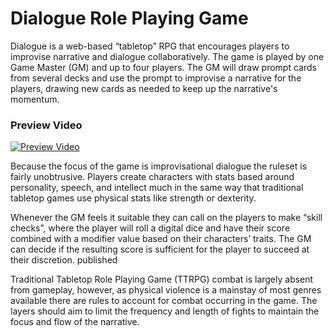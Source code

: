 # Dialogue Role Playing Game
Dialogue is a web-based “tabletop” RPG that encourages players to improvise narrative and dialogue collaboratively. The game is played by one Game Master (GM) and up to four players. The GM will draw prompt cards from several decks and use the prompt to improvise a narrative for the players, drawing new cards as needed to keep up the narrative's momentum. 

### Preview Video
[![Preview Video](https://images.ctfassets.net/a4in9u8x2sae/sgNaDkryFckH0TL2Towgb/2e7a07941093b3582eab0613359257d5/dialogue.png)](https://youtu.be/aMj9oEhYRK4)

Because the focus of the game is improvisational dialogue the ruleset is fairly unobtrusive. Players create characters with stats based around personality, speech, and intellect much in the same way that traditional tabletop games use physical stats like strength or dexterity. 

Whenever the GM feels it suitable they can call on the players to make “skill checks”, where the player will roll a digital dice and have their score combined with a modifier value based on their characters’ traits. The GM can decide if the resulting score is sufficient for the player to succeed at their discretion. 
published

Traditional Tabletop Role Playing Game (TTRPG) combat is largely absent from gameplay, however, as physical violence is a mainstay of most genres available there are rules to account for combat occurring in the game. The layers should aim to limit the frequency and length of fights to maintain the focus and flow of the narrative. 
